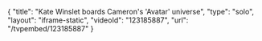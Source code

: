 {
    "title": "Kate Winslet boards Cameron's 'Avatar' universe",
    "type": "solo",
    "layout": "iframe-static",
    "videoId": "123185887",
    "url": "\/tvpembed\/123185887"
}